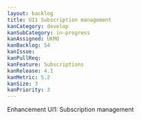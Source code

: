 ```yaml
---
layout: backlog
title: UI1 Subscription management
kanCategory: develop
kanSubCategory: in-progress
kanAssigned: UKMO
kanBacklog: 54
kanIssue:
kanPullReq:
kanFeature: Subscriptions
kanRelease: 4.1
kanMetric: 5.2
kanSize: 3
kanPriority: 3
---
```

Enhancement UI1: Subscription management
